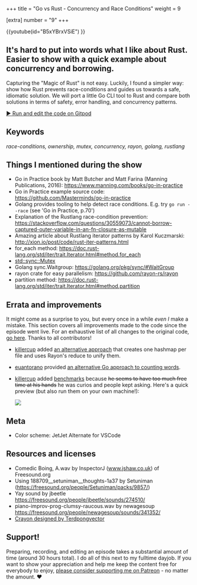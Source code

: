 +++
title = "Go vs Rust - Concurrency and Race Conditions"
weight = 9

[extra]
number = "9"
+++

{{youtube(id="B5xYBrxVSiE") }}

## It's hard to put into words what I like about Rust. Easier to show with a quick example about concurrency and borrowing.  

<!-- more -->
Capturing the "Magic of Rust" is not easy. Luckily, I found a simpler way: show how Rust prevents race-conditions and guides us towards a safe, idiomatic solution. We will port  a little Go CLI tool to Rust and compare both solutions in terms of safety, error handling, and concurrency patterns.


<a target="_blank" class="button"
href="https://gitpod.io/#https://github.com/hello-rust/show/tree/master/episode/9">&#x25b6;
Run and edit the code on Gitpod</a>

## Keywords

*race-conditions, ownership, mutex, concurrency, rayon, golang, rustlang*

## Things I mentioned during the show

* Go in Practice book by Matt Butcher and Matt Farina (Manning Publications, 2016): https://www.manning.com/books/go-in-practice
* Go in Practice example source code: https://github.com/Masterminds/go-in-practice
* Golang provides tooling to help detect race conditions. E.g. try `go run --race` (see 'Go in Practice, p.70')
* Explanation of the Rustlang race-condition prevention: https://stackoverflow.com/questions/30559073/cannot-borrow-captured-outer-variable-in-an-fn-closure-as-mutable
* Amazing article about Rustlang iterator patterns by Karol Kuczmarski: http://xion.io/post/code/rust-iter-patterns.html
* for_each method: https://doc.rust-lang.org/std/iter/trait.Iterator.html#method.for_each
* [std::sync::Mutex](https://doc.rust-lang.org/std/sync/struct.Mutex.html)
* Golang sync.Waitgroup: https://golang.org/pkg/sync/#WaitGroup
* rayon crate for easy parallelism: https://github.com/rayon-rs/rayon
* partition method: https://doc.rust-lang.org/std/iter/trait.Iterator.html#method.partition

## Errata and improvements

It might come as a surprise to you, but every once in a while *even I* make a mistake. This section covers all improvements made to the code since the episode went live. For an exhaustive list of all changes to the original code, [go here](https://github.com/hello-rust/show/commits/master/episode/9). Thanks to all contributors!

* [killercup](https://github.com/killercup) added [an alternative approach](https://github.com/hello-rust/show/pull/45) that creates one hashmap per file and uses Rayon's reduce to unify them.
* [euantorano](https://github.com/euantorano) provided [an alternative Go approach to counting words](https://github.com/hello-rust/show/pull/46).
* [killercup](https://github.com/killercup) added [benchmarks](https://github.com/hello-rust/show/pull/48) because <s>he seems to have too much free time at his hands</s> he was curios and people kept asking.
    Here's a quick preview (but also run them on your own machine!):
    
    ![](https://cdn.rawgit.com/hello-rust/show/a8de0d77a8cb2672fe1f37f4d9251950038b7b50/episode/9/bench/results/ep9-violin.svg)


## Meta

* Color scheme: JetJet Alternate for VSCode


## Resources and licenses

* Comedic Boing, A.wav by InspectorJ (www.jshaw.co.uk) of Freesound.org
* Using 188709__setuniman__thoughts-1a37 by Setuniman (https://freesound.org/people/Setuniman/packs/9857/)
* Yay sound by jbeetle https://freesound.org/people/jbeetle/sounds/274510/
* piano-improv-prog-clumsy-raucous.wav by newagesoup https://freesound.org/people/newagesoup/sounds/341352/
* [Crayon designed by Terdpongvector](https://www.freepik.com/free-vector/school-stuff-collection_1060700.htm)



## Support!

Preparing, recording, and editing an episode takes a substantial amount of time
(around 30 hours total). I do all of this next to my fulltime dayjob.
If you want to show your appreciation and help me keep the content free
for everybody to enjoy, [please consider supporting me on
Patreon](https://www.patreon.com/bePatron?c=1568097) - no matter the amount. ❤️